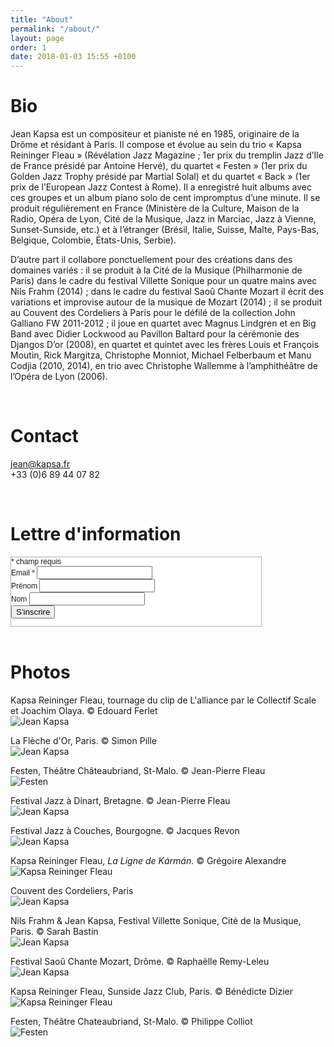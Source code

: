 ```yaml
---
title: "About"
permalink: "/about/"
layout: page
order: 1
date: 2018-01-03 15:55 +0100
---
```

# Bio #  
Jean Kapsa est un compositeur et pianiste né en 1985, originaire de la Drôme et résidant à Paris. Il compose et évolue au sein du trio « Kapsa Reininger Fleau » (Révélation Jazz Magazine ; 1er prix du tremplin Jazz d’Ile de France présidé par Antoine Hervé), du quartet « Festen » (1er prix du Golden Jazz Trophy présidé par Martial Solal) et du quartet « Back » (1er prix de l’European Jazz Contest à Rome). Il a enregistré huit albums avec ces groupes et un album piano solo de cent impromptus d’une minute. Il se produit régulièrement en France (Ministère de la Culture, Maison de la Radio, Opéra de Lyon, Cité de la Musique, Jazz in Marciac, Jazz à Vienne, Sunset-Sunside, etc.) et à l’étranger (Brésil, Italie, Suisse, Malte, Pays-Bas, Belgique, Colombie, États-Unis, Serbie).
 
D’autre part il collabore ponctuellement pour des créations dans des domaines variés : il se produit à la Cité de la Musique (Philharmonie de Paris) dans le cadre du festival Villette Sonique pour un quatre mains avec Nils Frahm (2014) ; dans le cadre du festival Saoû Chante Mozart il écrit des variations et improvise autour de la musique de Mozart (2014) ; il se produit au Couvent des Cordeliers à Paris pour le défilé de la collection John Galliano FW 2011-2012 ; il joue en quartet avec Magnus Lindgren et en Big Band avec Didier Lockwood au Pavillon Baltard pour la cérémonie des Djangos D’or (2008), en quartet et quintet avec les frères Louis et François Moutin, Rick Margitza, Christophe Monniot, Michael Felberbaum et Manu Codjia (2010, 2014), en trio avec Christophe Wallemme à l’amphithéâtre de l’Opéra de Lyon (2006).  

<br/>

# Contact #  
[jean@kapsa.fr](mailto:jean@kapsa.fr)  
+33 (0)6 89 44 07 82  

<br/>

# Lettre d'information #   
<!-- Begin MailChimp Signup Form -->
<link href="//cdn-images.mailchimp.com/embedcode/classic-10_7.css" rel="stylesheet" type="text/css">
<style type="text/css">
	#mc_embed_signup{background:#FFF; clear:left; font:12px Helvetica,Arial,sans-serif; width: 400px; border: 1px solid #abb0b2; }
	/* Add your own MailChimp form style overrides in your site stylesheet or in this style block.
	   We recommend moving this block and the preceding CSS link to the HEAD of your HTML file. */
</style>
<div id="mc_embed_signup">
<form action="//jeankapsa.us4.list-manage.com/subscribe/post?u=14285185b12141809c2c42297&id=58243b9415" method="post" id="mc-embedded-subscribe-form" name="mc-embedded-subscribe-form" class="validate" target="_blank" novalidate>
    <div id="mc_embed_signup_scroll">
	
<div class="indicates-required"><span class="asterisk">*</span> champ requis</div>
<div class="mc-field-group">
	<label for="mce-EMAIL">Email  <span class="asterisk">*</span>
</label>
	<input type="email" value="" name="EMAIL" class="required email" id="mce-EMAIL">
</div>
<div class="mc-field-group">
	<label for="mce-FNAME">Prénom </label>
	<input type="text" value="" name="FNAME" class="" id="mce-FNAME">
</div>
<div class="mc-field-group">
	<label for="mce-LNAME">Nom </label>
	<input type="text" value="" name="LNAME" class="" id="mce-LNAME">
</div>
	<div id="mce-responses" class="clear">
		<div class="response" id="mce-error-response" style="display:none"></div>
		<div class="response" id="mce-success-response" style="display:none"></div>
	</div>    <!-- real people should not fill this in and expect good things - do not remove this or risk form bot signups-->
    <div style="position: absolute; left: -5000px;" aria-hidden="true"><input type="text" name="b_14285185b12141809c2c42297_58243b9415" tabindex="-1" value=""></div>
    <div class="clear"><input type="submit" value="S'inscrire" name="subscribe" id="mc-embedded-subscribe" class="button"></div>
    </div>
</form>
</div>

<!--End mc_embed_signup-->  

<br/>

# Photos #  
Kapsa Reininger Fleau, tournage du clip de L'alliance par le Collectif Scale et Joachim Olaya. © Edouard Ferlet  
![Jean Kapsa](http://jeankapsa.com/images/clip-video-kapsa-karman-marbrerie-collectif-scale.jpg)  

La Flèche d'Or, Paris. © Simon Pille  
![Jean Kapsa](http://jeankapsa.com/images/jean-kapsa-piano-fleche-dor-paris_2x.jpg)  

Festen, Théâtre Châteaubriand, St-Malo. © Jean-Pierre Fleau  
![Festen](http://jeankapsa.com/images/festen.jpg)  

Festival Jazz à Dinart, Bretagne. © Jean-Pierre Fleau  
![Jean Kapsa](http://jeankapsa.com/images/jean-kapsa-2.jpg)  

Festival Jazz à Couches, Bourgogne. © Jacques Revon  
![Jean Kapsa](http://jeankapsa.com/images/jean-kapsa-3.jpg)  

Kapsa Reininger Fleau, _La Ligne de Kármán_. © Grégoire Alexandre  
![Kapsa Reininger Fleau](http://jeankapsa.com/images/kapsa-reininger-fleau_2x.jpg)  

Couvent des Cordeliers, Paris  
![Jean Kapsa](http://jeankapsa.com/images/jean-kapsa-4.jpg)  

Nils Frahm & Jean Kapsa, Festival Villette Sonique, Cité de la Musique, Paris. © Sarah Bastin  
![Jean Kapsa](http://jeankapsa.com/images/philharmonie-paris-jean-kapsa-nils-frahm-piano.jpg)  

Festival Saoû Chante Mozart, Drôme. © Raphaëlle Remy-Leleu  
![Jean Kapsa](http://jeankapsa.com/images/piano-solo_2x.jpg)  

Kapsa Reininger Fleau, Sunside Jazz Club, Paris. © Bénédicte Dizier  
![Kapsa Reininger Fleau](http://jeankapsa.com/images/sunset-sunside-jazz-club-paris-kapsa-reininger-fleau.jpg)  

Festen, Théâtre Chateaubriand, St-Malo. © Philippe Colliot  
![Festen](http://jeankapsa.com/images/festen-live-st-malo.jpg)  
